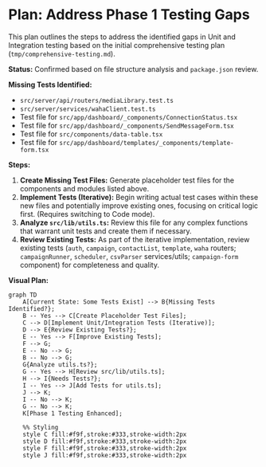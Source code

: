 # Plan: Address Phase 1 Testing Gaps

This plan outlines the steps to address the identified gaps in Unit and Integration testing based on the initial comprehensive testing plan (`tmp/comprehensive-testing.md`).

**Status:** Confirmed based on file structure analysis and `package.json` review.

**Missing Tests Identified:**

*   `src/server/api/routers/mediaLibrary.test.ts`
*   `src/server/services/wahaClient.test.ts`
*   Test file for `src/app/dashboard/_components/ConnectionStatus.tsx`
*   Test file for `src/app/dashboard/_components/SendMessageForm.tsx`
*   Test file for `src/components/data-table.tsx`
*   Test file for `src/app/dashboard/templates/_components/template-form.tsx`

**Steps:**

1.  **Create Missing Test Files:** Generate placeholder test files for the components and modules listed above.
2.  **Implement Tests (Iterative):** Begin writing actual test cases within these new files and potentially improve existing ones, focusing on critical logic first. (Requires switching to Code mode).
3.  **Analyze `src/lib/utils.ts`:** Review this file for any complex functions that warrant unit tests and create them if necessary.
4.  **Review Existing Tests:** As part of the iterative implementation, review existing tests (`auth`, `campaign`, `contactList`, `template`, `waha` routers; `campaignRunner`, `scheduler`, `csvParser` services/utils; `campaign-form` component) for completeness and quality.

**Visual Plan:**

```mermaid
graph TD
    A[Current State: Some Tests Exist] --> B{Missing Tests Identified?};
    B -- Yes --> C[Create Placeholder Test Files];
    C --> D[Implement Unit/Integration Tests (Iterative)];
    D --> E{Review Existing Tests?};
    E -- Yes --> F[Improve Existing Tests];
    F --> G;
    E -- No --> G;
    B -- No --> G;
    G{Analyze utils.ts?};
    G -- Yes --> H[Review src/lib/utils.ts];
    H --> I{Needs Tests?};
    I -- Yes --> J[Add Tests for utils.ts];
    J --> K;
    I -- No --> K;
    G -- No --> K;
    K[Phase 1 Testing Enhanced];

    %% Styling
    style C fill:#f9f,stroke:#333,stroke-width:2px
    style D fill:#f9f,stroke:#333,stroke-width:2px
    style F fill:#f9f,stroke:#333,stroke-width:2px
    style J fill:#f9f,stroke:#333,stroke-width:2px